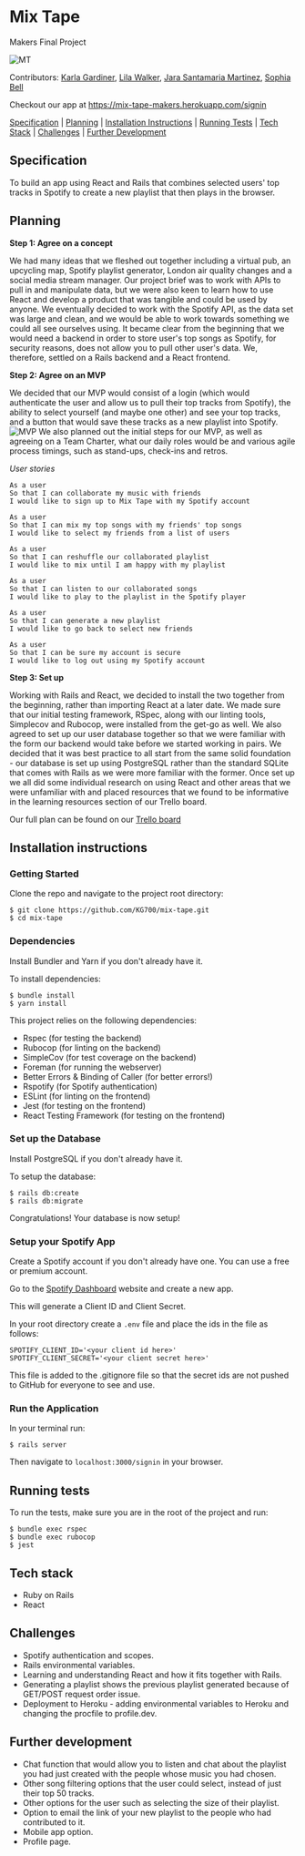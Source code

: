 # Mix Tape

Makers Final Project

![MT](./app/assets/images/MT.png)

Contributors: [Karla Gardiner](https://github.com/KG700), [Lila Walker](https://github.com/lilawalker), [Jara Santamaria Martinez](https://github.com/jarasmar), [Sophia Bell](https://github.com/Kittaru87)

Checkout our app at https://mix-tape-makers.herokuapp.com/signin

[Specification](#Specification) | [Planning](#Planning) | [Installation Instructions](#Installation-instructions) | [Running Tests](#Running-tests) | [Tech Stack](#Tech-stack) | [Challenges](#challenges) | [Further Development](#Further-development)

## Specification
To build an app using React and Rails that combines selected users' top tracks in Spotify to create a new playlist that then plays in the browser.

## Planning

**Step 1: Agree on a concept**

We had many ideas that we fleshed out together including a virtual pub, an upcycling map, Spotify playlist generator, London air quality changes and a social media stream manager. Our project brief was to work with APIs to pull in and manipulate data, but we were also keen to learn how to use React and develop a product that was tangible and could be used by anyone. We eventually decided to work with the Spotify API, as the data set was large and clean, and we would be able to work towards something we could all see ourselves using. It became clear from the beginning that we would need a backend in order to store user's top songs as Spotify, for security reasons, does not allow you to pull other user's data. We, therefore, settled on a Rails backend and a React frontend.

**Step 2: Agree on an MVP**

We decided that our MVP would consist of a login (which would authenticate the user and allow us to pull their top tracks from Spotify), the ability to select yourself (and maybe one other) and see your top tracks, and a button that would save these tracks as a new playlist into Spotify.
![MVP](./app/assets/images/mvp.png)
We also planned out the initial steps for our MVP, as well as agreeing on a Team Charter, what our daily roles would be and various agile process timings, such as stand-ups, check-ins and retros.

*User stories*
```
As a user
So that I can collaborate my music with friends
I would like to sign up to Mix Tape with my Spotify account

As a user
So that I can mix my top songs with my friends' top songs
I would like to select my friends from a list of users

As a user
So that I can reshuffle our collaborated playlist
I would like to mix until I am happy with my playlist

As a user
So that I can listen to our collaborated songs
I would like to play to the playlist in the Spotify player

As a user
So that I can generate a new playlist
I would like to go back to select new friends

As a user
So that I can be sure my account is secure
I would like to log out using my Spotify account
```

**Step 3: Set up**

Working with Rails and React, we decided to install the two together from the beginning, rather than importing React at a later date. We made sure that our initial testing framework, RSpec, along with our linting tools, Simplecov and Rubocop, were installed from the get-go as well. We also agreed to set up our user database together so that we were familiar with the form our backend would take before we started working in pairs. We decided that it was best practice to all start from the same solid foundation - our database is set up using PostgreSQL rather than the standard SQLite that comes with Rails as we were more familiar with the former. Once set up we all did some individual research on using React and other areas that we were unfamiliar with and placed resources that we found to be informative in the learning resources section of our Trello board.

Our full plan can be found on our [Trello board](https://trello.com/b/cjZHXYTp/mix-tape-final-project)

## Installation instructions

### Getting Started

Clone the repo and navigate to the project root directory:

```
$ git clone https://github.com/KG700/mix-tape.git
$ cd mix-tape
```

### Dependencies

Install Bundler and Yarn if you don't already have it.

To install dependencies:

```
$ bundle install
$ yarn install
```
This project relies on the following dependencies:

- Rspec (for testing the backend)
- Rubocop (for linting on the backend)
- SimpleCov (for test coverage on the backend)
- Foreman (for running the webserver)
- Better Errors & Binding of Caller (for better errors!)
- Rspotify (for Spotify authentication)
- ESLint (for linting on the frontend)
- Jest (for testing on the frontend)
- React Testing Framework (for testing on the frontend)

### Set up the Database

Install PostgreSQL if you don't already have it.

To setup the database:

```
$ rails db:create
$ rails db:migrate
```

Congratulations! Your database is now setup!

### Setup your Spotify App

Create a Spotify account if you don't already have one. You can use a free or premium account.

Go to the [Spotify Dashboard](https://developer.spotify.com/dashboard/login) website and create a new app.

This will generate a Client ID and Client Secret.

In your root directory create a `.env` file and place the ids in the file as follows:

```
SPOTIFY_CLIENT_ID='<your client id here>'
SPOTIFY_CLIENT_SECRET='<your client secret here>'
```

This file is added to the .gitignore file so that the secret ids are not pushed to GitHub for everyone to see and use.

### Run the Application

In your terminal run:

```
$ rails server
```

Then navigate to `localhost:3000/signin` in your browser.

## Running tests

To run the tests, make sure you are in the root of the project and run:

```
$ bundle exec rspec
$ bundle exec rubocop
$ jest
```

## Tech stack
- Ruby on Rails
- React

## Challenges

* Spotify authentication and scopes.
* Rails environmental variables.
* Learning and understanding React and how it fits together with Rails.
* Generating a playlist shows the previous playlist generated because of GET/POST request order issue.
* Deployment to Heroku - adding environmental variables to Heroku and changing the procfile to profile.dev.

## Further development

* Chat function that would allow you to listen and chat about the playlist you had just created with the people whose music you had chosen.
* Other song filtering options that the user could select, instead of just their top 50 tracks.
* Other options for the user such as selecting the size of their playlist.
* Option to email the link of your new playlist to the people who had contributed to it.
* Mobile app option.
* Profile page.
